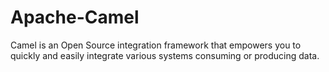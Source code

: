 # Apache-Camel
 Camel is an Open Source integration framework that empowers you to quickly and easily integrate various systems consuming or producing data.
